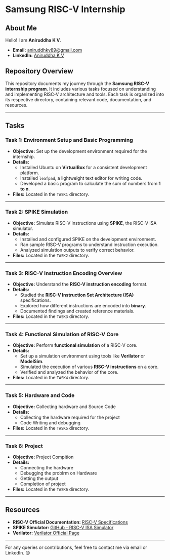 # Samsung RISC-V Internship

## About Me

Hello! I am **Aniruddha K V**.

- **Email:** aniruddhkv89@gmail.com
- **LinkedIn:** [Aniruddha K V](https://www.linkedin.com/in/aniruddha-k-v-162b04285/)

## Repository Overview

This repository documents my journey through the **Samsung RISC-V internship program**. It includes various tasks focused on understanding and implementing RISC-V architecture and tools. Each task is organized into its respective directory, containing relevant code, documentation, and resources.

---

## Tasks

### Task 1: Environment Setup and Basic Programming

- **Objective:** Set up the development environment required for the internship.
- **Details:**
  - Installed Ubuntu on **VirtualBox** for a consistent development platform.
  - Installed `leafpad`, a lightweight text editor for writing code.
  - Developed a basic program to calculate the sum of numbers from **1 to n**.
- **Files:** Located in the `TASK1` directory.

---

### Task 2: SPIKE Simulation

- **Objective:** Simulate RISC-V instructions using **SPIKE**, the RISC-V ISA simulator.
- **Details:**
  - Installed and configured SPIKE on the development environment.
  - Ran sample RISC-V programs to understand instruction execution.
  - Analyzed simulation outputs to verify correct behavior.
- **Files:** Located in the `TASK2` directory.

---

### Task 3: RISC-V Instruction Encoding Overview

- **Objective:** Understand the **RISC-V instruction encoding** format.
- **Details:**
  - Studied the **RISC-V Instruction Set Architecture (ISA)** specifications.
  - Explored how different instructions are encoded into **binary**.
  - Documented findings and created reference materials.
- **Files:** Located in the `TASK3` directory.

---

### Task 4: Functional Simulation of RISC-V Core

- **Objective:** Perform **functional simulation** of a RISC-V core.
- **Details:**
  - Set up a simulation environment using tools like **Verilator** or **ModelSim**.
  - Simulated the execution of various **RISC-V instructions** on a core.
  - Verified and analyzed the behavior of the core.
- **Files:** Located in the `TASK4` directory.

---

### Task 5: Hardware and Code

- **Objective:** Collecting hardware and Source Code
- **Details:**
  - Collecting the hardware required for the project
  - Code Writing and debugging
- **Files:** Located in the `TASK5` directory.

---

### Task 6: Project 

- **Objective:** Project Compition
- **Details:**
  - Connecting the hardware
  - Debugging the problrm on Hardware
  - Getting the output
  - Completion of project
- **Files:** Located in the `TASK6` directory.

---

## Resources

- **RISC-V Official Documentation:** [RISC-V Specifications](https://riscv.org/specifications/)
- **SPIKE Simulator:** [GitHub - RISC-V ISA Simulator](https://github.com/riscv/riscv-isa-sim)
- **Verilator:** [Verilator Official Page](https://www.veripool.org/verilator/)

---

For any queries or contributions, feel free to contact me via email or LinkedIn. 😊
